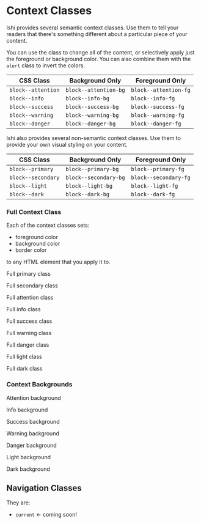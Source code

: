# Context Classes

Ishi provides several semantic context classes. Use them to tell your readers that there's something different about a particular piece of your content.

You can use the class to change all of the content, or selectively apply just the foreground or background color. You can also combine them with the `alert` class to invert the colors.

CSS Class | Background Only | Foreground Only
----------|------------------|-----------------
`block--attention` | `block--attention-bg` | `block--attention-fg`
`block--info` | `block--info-bg` | `block--info-fg`
`block--success` | `block--success-bg` | `block--success-fg`
`block--warning` | `block--warning-bg` | `block--warning-fg`
`block--danger` | `block--danger-bg` | `block--danger-fg`

Ishi also provides several non-semantic context classes. Use them to provide your own visual styling on your content.

CSS Class | Background Only | Foreground Only
----------|------------------|-----------------
`block--primary` | `block--primary-bg` | `block--primary-fg`
`block--secondary` | `block--secondary-bg` | `block--secondary-fg`
`block--light` | `block--light-bg` | `block--light-fg`
`block--dark` | `block--dark-bg` | `block--dark-fg`

### Full Context Class

Each of the context classes sets:

- foreground color
- background color
- border color

to any HTML element that you apply it to.

<div class="block block--primary border">
    <p>Full primary class</p>
</div>

<div class="block block--secondary border">
    <p>Full secondary class</p>
</div>

<div class="block block--attention border">
    <p>Full attention class</p>
</div>

<div class="block block--info border">
    <p>Full info class</p>
</div>

<div class="block block--success border">
    <p>Full success class</p>
</div>

<div class="block block--warning border">
    <p>Full warning class</p>
</div>

<div class="block block--danger border">
    <p>Full danger class</p>
</div>

<div class="block block--light border">
    <p>Full light class</p>
</div>

<div class="block block--dark border">
    <p>Full dark class</p>
</div>

### Context Backgrounds

<div class="block--attention-bg block">
    <p>Attention background</p>
</div>

<div class="block--info-bg block">
    <p>Info background</p>
</div>

<div class="block--success-bg block">
    <p>Success background</p>
</div>

<div class="block--warning-bg block">
    <p>Warning background</p>
</div>

<div class="block--danger-bg block">
    <p>Danger background</p>
</div>

<div class="block--light-bg block">
    <p>Light background</p>
</div>

<div class="block--dark-bg block">
    <p>Dark background</p>
</div>

## Navigation Classes

They are:

* `current` <- coming soon!
